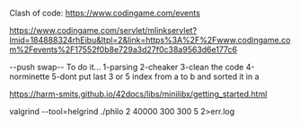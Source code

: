 Clash of code:
https://www.codingame.com/events

https://www.codingame.com/servlet/mlinkservlet?lmid=184888324rhEibu&ltpl=2&link=https%3A%2F%2Fwww.codingame.com%2Fevents%2F17552f0b8e729a3d27f0c38a9563d6e177c6

--push swap-- To do it...
1-parsing
2-cheaker
3-clean the code
4-norminette
5-dont put last 3 or 5 index from a to b and sorted it in a



https://harm-smits.github.io/42docs/libs/minilibx/getting_started.html


 valgrind --tool=helgrind ./philo 2 40000 300 300 5 2>err.log
